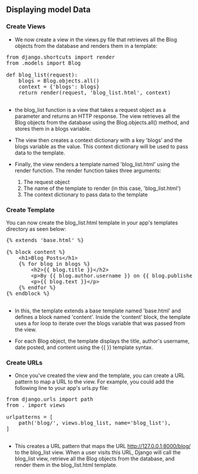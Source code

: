 ## Displaying model Data

### Create Views

- We now create a view in the views.py file that retrieves all the Blog objects from the database and renders them in a template:

<pre>
from django.shortcuts import render
from .models import Blog

def blog_list(request):
    blogs = Blog.objects.all()
    context = {'blogs': blogs}
    return render(request, 'blog_list.html', context)

</pre>

- the blog_list function is a view that takes a request object as a parameter and returns an HTTP response. The view retrieves all the Blog objects from the database using the Blog.objects.all() method, and stores them in a blogs variable.

- The view then creates a context dictionary with a key 'blogs' and the blogs variable as the value. This context dictionary will be used to pass data to the template.

- Finally, the view renders a template named 'blog_list.html' using the render function. The render function takes three arguments:

  1. The request object
  2. The name of the template to render (in this case, 'blog_list.html')
  3. The context dictionary to pass data to the template

### Create Template

You can now create the blog_list.html template in your app's templates directory as seen below:

<pre>
{% extends 'base.html' %}

{% block content %}
    &lt;h1>Blog Posts&lt;/h1>
    {% for blog in blogs %}
        &lt;h2>{{ blog.title }}&lt;/h2>
        &lt;p>By {{ blog.author.username }} on {{ blog.published_date }}&lt;/p>
        &lt;p>{{ blog.text }}&lt;/p>
    {% endfor %}
{% endblock %}

</pre>

- In this, the template extends a base template named 'base.html' and defines a block named 'content'. Inside the 'content' block, the template uses a for loop to iterate over the blogs variable that was passed from the view.

- For each Blog object, the template displays the title, author's username, date posted, and content using the {{ }} template syntax.

### Create URLs

- Once you've created the view and the template, you can create a URL pattern to map a URL to the view. For example, you could add the following line to your app's urls.py file:
<pre>
from django.urls import path
from . import views

urlpatterns = [
    path('blog/', views.blog_list, name='blog_list'),
]

</pre>
- This creates a URL pattern that maps the URL http://127.0.0.1:8000/blog/ to the blog_list view. When a user visits this URL, Django will call the blog_list view, retrieve all the Blog objects from the database, and render them in the blog_list.html template.